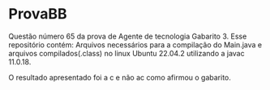 # ProvaBB
Questão número 65 da prova de Agente de tecnologia Gabarito 3.
Esse repositório contém:
Arquivos necessários para a compilação do Main.java e arquivos compilados(.class) no linux Ubuntu 22.04.2 utilizando a javac 11.0.18.

O resultado apresentado foi a c e não ac como afirmou o gabarito.  
